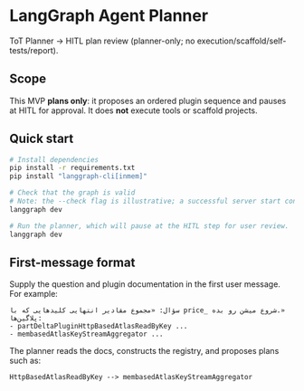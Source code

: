 # LangGraph Agent Planner

ToT Planner → HITL plan review (planner-only; no execution/scaffold/self-tests/report).

## Scope

This MVP **plans only**: it proposes an ordered plugin sequence and pauses at HITL for approval. It does **not** execute tools or scaffold projects.

## Quick start

```bash
# Install dependencies
pip install -r requirements.txt
pip install "langgraph-cli[inmem]"

# Check that the graph is valid
# Note: the --check flag is illustrative; a successful server start confirms validity.
langgraph dev

# Run the planner, which will pause at the HITL step for user review.
langgraph dev
```

## First-message format

Supply the question and plugin documentation in the first user message. For
example:

```
سؤال: «مجموع مقادیر انتهایی کلیدهایی که با price_ شروع میشن رو بده.»
پلاگین‌ها:
- partDeltaPluginHttpBasedAtlasReadByKey ...
- membasedAtlasKeyStreamAggregator ...
```

The planner reads the docs, constructs the registry, and proposes plans such as:

```
HttpBasedAtlasReadByKey --> membasedAtlasKeyStreamAggregator
```